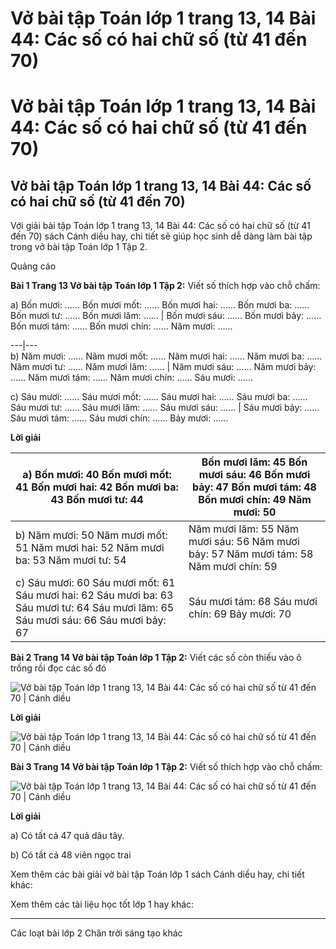 # Vở bài tập Toán lớp 1 trang 13, 14 Bài 44: Các số có hai chữ số (từ 41 đến 70)

# Vở bài tập Toán lớp 1 trang 13, 14 Bài 44: Các số có hai chữ số (từ 41 đến 70)

## Vở bài tập Toán lớp 1 trang 13, 14 Bài 44: Các số có hai chữ số (từ 41 đến 70)

Với giải bài tập Toán lớp 1 trang 13, 14 Bài 44: Các số có hai chữ số (từ 41 đến 70) sách Cánh diều hay, chi tiết sẽ giúp học sinh dễ dàng làm bài tập trong vở bài tập Toán lớp 1 Tập 2.

Quảng cáo

**Bài 1 Trang 13 Vở bài tập Toán lớp 1 Tập 2:** Viết số thích hợp vào chỗ chấm: 

a) Bốn mươi: …… Bốn mươi mốt: …… Bốn mươi hai: …… Bốn mươi ba: …… Bốn mươi tư: …… Bốn mươi lăm: …… |  Bốn mươi sáu: …… Bốn mươi bảy: …… Bốn mươi tám: …… Bốn mươi chín: …… Năm mươi: ……   
  
---|---  
b) Năm mươi: …… Năm mươi mốt: …… Năm mươi hai: …… Năm mươi ba: …… Năm mươi tư: ……  Năm mươi lăm: …… |  Năm mươi sáu: …… Năm mươi bảy: …… Năm mươi tám: …… Năm mươi chín: …… Sáu mươi: ……   
  
c) Sáu mươi: …… Sáu mươi mốt: …… Sáu mươi hai: …… Sáu mươi ba: …… Sáu mươi tư: …… Sáu mươi lăm: …… Sáu mươi sáu: …… |  Sáu mươi bảy: …… Sáu mươi tám: …… Sáu mươi chín: …… Bảy mươi: ……   
  
  
**Lời giải**

a) Bốn mươi: 40 Bốn mươi mốt: 41 Bốn mươi hai: 42 Bốn mươi ba: 43 Bốn mươi tư: 44 |  Bốn mươi lăm: 45 Bốn mươi sáu: 46 Bốn mươi bảy: 47 Bốn mươi tám: 48 Bốn mươi chín: 49 Năm mươi: 50  
---|---  
b) Năm mươi: 50 Năm mươi mốt: 51 Năm mươi hai: 52 Năm mươi ba: 53 Năm mươi tư: 54 |  Năm mươi lăm: 55 Năm mươi sáu: 56 Năm mươi bảy: 57 Năm mươi tám: 58 Năm mươi chín: 59  
c) Sáu mươi: 60 Sáu mươi mốt: 61 Sáu mươi hai: 62 Sáu mươi ba: 63 Sáu mươi tư: 64 Sáu mươi lăm: 65 Sáu mươi sáu: 66 Sáu mươi bảy: 67 |  Sáu mươi tám: 68 Sáu mươi chín: 69 Bảy mươi: 70   
  
  
**Bài 2 Trang 14 Vở bài tập Toán lớp 1 Tập 2:** Viết các số còn thiếu vào ô trống rồi đọc các số đó 

![Vở bài tập Toán lớp 1 trang 13, 14 Bài 44: Các số có hai chữ số từ 41 đến 70 | Cánh diều](https://www.vietjack.com/vbt-toan-1-cd/images/bai-44-cac-so-co-hai-chu-so-tu-41-den-70.PNG)

**Lời giải**

![Vở bài tập Toán lớp 1 trang 13, 14 Bài 44: Các số có hai chữ số từ 41 đến 70 | Cánh diều](https://www.vietjack.com/vbt-toan-1-cd/images/bai-44-cac-so-co-hai-chu-so-tu-41-den-70-a.PNG)

**Bài 3 Trang 14 Vở bài tập Toán lớp 1 Tập 2:** Viết số thích hợp vào chỗ chấm: 

![Vở bài tập Toán lớp 1 trang 13, 14 Bài 44: Các số có hai chữ số từ 41 đến 70 | Cánh diều](https://www.vietjack.com/vbt-toan-1-cd/images/bai-44-cac-so-co-hai-chu-so-tu-41-den-70-b.PNG)

**Lời giải**

a) Có tất cả 47 quả dâu tây.

b) Có tất cả 48 viên ngọc trai

Xem thêm các bài giải vở bài tập Toán lớp 1 sách Cánh diều hay, chi tiết khác:

Xem thêm các tài liệu học tốt lớp 1 hay khác:

* * *

Các loạt bài lớp 2 Chân trời sáng tạo khác
